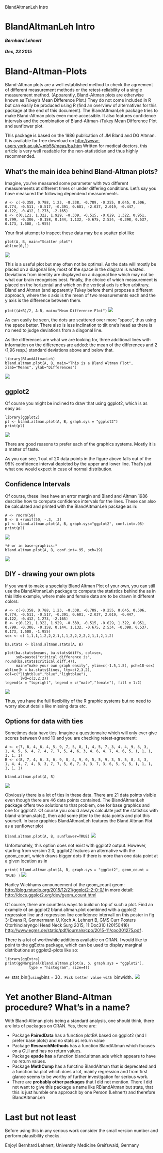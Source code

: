 BlandAltmanLeh Intro

# BlandAltmanLeh Intro

#### *Bernhard Lehnert*

#### *Dec, 23 2015*

# Bland-Altman-Plots

Bland-Altman plots are a well established method to check the agreement of different measurement methods or the retest-reliability of a single measurement method. (Apparently, Bland-Altman plots are otherwise known as Tukey’s Mean Difference Plot.) They do not come included in R but can easily be produced using R (find an overview of alternatives for this package at the end of this document). The BlandAltmanLeh package tries to make Bland-Altman plots even more accessible. It also features confidence intervals and the combination of Bland-Altman-/Tukey Mean Difference Plot and sunflower plot.

This package is based on the 1986 publication of JM Bland and DG Altman. It is available for free download on http://www-users.york.ac.uk/~mb55/meas/ba.htm Written for medical doctors, this article is very well readable for the non-statistician and thus highly recommended.

## What’s the main idea behind Bland-Altman plots?

Imagine, you’ve measured some parameter with two different measurements at different times or under differing conditions. Let’s say you have measured the following dependend measurements.

	A <- c(-0.358, 0.788, 1.23, -0.338, -0.789, -0.255, 0.645, 0.506,
	0.774, -0.511, -0.517, -0.391, 0.681, -2.037, 2.019, -0.447,
	0.122, -0.412, 1.273, -2.165)
	B <- c(0.121, 1.322, 1.929, -0.339, -0.515, -0.029, 1.322, 0.951,
	0.799, -0.306, -0.158, 0.144, 1.132, -0.675, 2.534, -0.398, 0.537,
	0.173, 1.508, -1.955)

Your first attempt to inspect these data may be a scatter plot like

	plot(A, B, main="Scatter plot")
	abline(0,1)

![](../_resources/4c6d21962e974cae089a2dc20d6d9df1.png)

This is a useful plot but may often not be optimal. As the data will mostly be placed on a diagonal line, most of the space in the diagram is wasted. Deviations from identity are displayed on a diagonal line which may not be what our brain recognises best. Finally, the choice of which measurement is placed on the horizontal and which on the vertical axis is often arbitrary. Bland and Altman (and apparently Tukey before them) propose a different approach, where the x axis is the mean of two measurements each and the y axis is the difference between them.

`plot((A+B)/2, A-B, main="Mean-Difference-Plot")`
![](../_resources/beb7d9194df53d21382ff987a4249564.png)

As can easily be seen, the dots are scattered over more “space”, thus using the space better. There also is less inclination to tilt one’s head as there is no need to judge deviations from a diagonal line.

As the differences are what we are looking for, three additional lines with information on the differences are added: the mean of the differences and 2 (1,96 resp.) standard deviations above and below that.

	library(BlandAltmanLeh)
	bland.altman.plot(A, B, main="This is a Bland Altman Plot", xlab="Means", ylab="Differences")

![](../_resources/0ad03d0c897ed3d90f72aa78fec20c55.png)

## ggplot2

Of course you might be inclined to draw that using ggplot2, which is as easy as:

	library(ggplot2)
	pl <- bland.altman.plot(A, B, graph.sys = "ggplot2")
	print(pl)

![](../_resources/379f4835440663c99e35eca3df92f95b.png)

There are good reasons to prefer each of the graphics systems. Mostly it is a matter of taste.

As you can see, 1 out of 20 data points in the figure above falls out of the 95% confidence interval depicted by the upper and lower line. That’s just what one would expect in case of normal distribution.

## Confidence Intervals

Of course, these lines have an error margin and Bland and Altman 1986 describe how to compute confidence intervals for the lines. These can also be calculated and printed with the BlandAltmanLeh package as in:

	A <- rnorm(50)
	B <- A +runif(50, -.3, .3)
	pl <- bland.altman.plot(A, B, graph.sys="ggplot2", conf.int=.95)
	print(pl)

![](../_resources/3145aa9032cfb6014d5f6d74051bde10.png)

	*# or in base-graphics:*
	bland.altman.plot(A, B, conf.int=.95, pch=19)

![](../_resources/770bff9be83f25040f1e3eb5a73e382a.png)

## DIY - drawing your own plots

If you want to make a specialty Bland Altman Plot of your own, you can still use the BlandAltmanLeh package to compute the statistics behind the as in this little example, where male and female data are to be drawn in different colors:

	A <- c(-0.358, 0.788, 1.23, -0.338, -0.789, -0.255, 0.645, 0.506,
	0.774, -0.511, -0.517, -0.391, 0.681, -2.037, 2.019, -0.447,
	0.122, -0.412, 1.273, -2.165)
	B <- c(0.121, 1.322, 1.929, -0.339, -0.515, -0.029, 1.322, 0.951,
	0.799, -0.306, -0.158, 0.144, 1.132, -0.675, 2.534, -0.398, 0.537,
	0.173, 1.508, -1.955)
	sex <- c( 1,1,1,1,2,2,2,1,1,1,2,2,2,2,2,1,1,2,1,2)

	ba.stats <- bland.altman.stats(A, B)

	plot(ba.stats$means, ba.stats$diffs, col=sex,
	     sub=paste("critical difference is", round(ba.stats$critical.diff,4)),
	     main="make your own graph easily", ylim=c(-1.5,1.5), pch=18-sex)
	abline(h = ba.stats$lines, lty=c(2,3,2), col=c("lightblue","blue","lightblue"),
	       lwd=c(3,2,3))
	legend(x = "topright", legend = c("male","female"), fill = 1:2)

![](../_resources/f6f6ad3785d3191f4fd65de115077ef8.png)

Thus, you have the full flexibility of the R graphic systems but no need to worry about details like missing data etc.

## Options for data with ties

Sometimes data have ties. Imagine a questionnaire which will only ever give scores between 0 and 10 and you are checking retest-agreement:

	A <- c(7, 8, 4, 6, 4, 5, 9, 7, 5, 8, 1, 4, 5, 7, 3, 4, 4, 9, 3, 3,
	1, 4, 5, 6, 4, 7, 4, 7, 7, 5, 4, 6, 3, 4, 6, 4, 7, 4, 6, 5, 1, 1, 1, 1, 1, 1)
	B <- c(8, 7, 4, 6, 3, 6, 9, 8, 4, 9, 0, 5, 5, 9, 3, 5, 5, 8, 3, 3,
	1, 4, 4, 7, 4, 8, 3, 7, 7, 5, 6, 7, 3, 3, 7, 3, 6, 5, 9, 5, 1, 1, 1, 1, 1, 1)

	bland.altman.plot(A, B)

![](../_resources/f365ec43042b4ecc59c2a5ca58934d0b.png)

Obviously there is a lot of ties in these data. There are 21 data points visible even though there are 46 data points contained. The BlandAltmanLeh package offers two solutions to that problem, one for base graphics and one for ggplot2. Of course you could always calculate just the statistics with bland-altman.stats(), then add some jitter to the data points and plot this yourself. In base graphics BlandAltmanLeh features the Bland Altman Plot as a sunflower plot

`bland.altman.plot(A, B, sunflower=TRUE)`
![](../_resources/783e246b39d93bf829ced64c5d83fd53.png)

Unfortunately, this option does not exist with ggplot2 output. However, starting from version 2.0, ggplot2 features an alternative with the geom_count, which draws bigger dots if there is more than one data point at a given location as in

`print( bland.altman.plot(A, B, graph.sys = "ggplot2", geom_count = TRUE) )`
![](../_resources/822ad6188661f34fa36a49821ed7dc8e.png)

Hadley Wickhams announcement of the geom_count geom: http://blog.rstudio.org/2015/12/21/ggplot2-2-0-0/ in more detail: http://docs.ggplot2.org/dev/geom_count.html

Of course, there are countless ways to build on top of such a plot. Find an example of an ggplot2 bland.altman.plot combined with a ggplot2 regression line and regression line confidence intervall on this poster in fig 3: Evans R, Gonnermann U, Koch A, Lehnert B, GMS Curr Posters Otorhinolaryngol Head Neck Surg 2015; 11:Doc310 (20150416) http://www.egms.de/static/pdf/journals/cpo/2015-11/cpo001275.pdf .

There is a lot of worthwhile additions available on CRAN. I would like to point to the ggExtra package, which can be used to display marginal distributions at ggplot2-plots like so:

	library(ggExtra)
	print(ggMarginal(bland.altman.plot(a, b, graph.sys = "ggplot2"),
	           type = "histogram", size=4))

`## `stat_bin()` using `bins = 30`. Pick better value with `binwidth`.`
![](../_resources/57bdf16e2f9d551b82fa0fb62a74138e.png)

# Yet another Bland-Altman procedure? What’s in a name?

With Bland-Altman plots being a standard analysis, one should think, there are lots of packages on CRAN. Yes, there are:

- Package **PairedData** has a function plotBA based on ggplot2 (and I prefer base plots) and no stats as return value
- Package **ResearchMethods** has a function BlandAltman which focuses on a GUI and has no return values.
- Package **epade has** a function bland.altman.ade which appears to have no return values.
- Package **MethComp** has a functino BlandAltman that is deprecated and a function ba.plot which does a lot, mainly regression and from first glance seems to be worthy of further investigation for serious work.
- There are **probably other packages** that I did not mention. There I did not want to give this package a name like RBlandAltman but state, that this is just humble one approach by one Person (Lehnert) and therefore BlandAltmanLeh

# Last but not least

Before using this in any serious work consider the small version number and perform plausibility checks.

Enjoy!
Bernhard Lehnert, University Medicine Greifswald, Germany